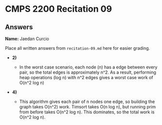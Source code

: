 # CMPS 2200 Recitation 09

## Answers

**Name:** Jaedan Curcio



Place all written answers from `recitation-09.md` here for easier grading.



- **2)**
  - In the worst case scenario, each node (n) has a edge between every pair, so the total edges is approximately n^2.
As a result, performing heap operations (log n) with n^2 edges gives a worst case work of O(n^2 log n)

- **4)**
  - This algorithm gives each pair of n nodes one edge, so building the graph takes O(n^2) work. Timsort takes O(n log n), but running prim from 
before takes O(n^2 log n). This dominates, so the total work is O(n^2 log n).
